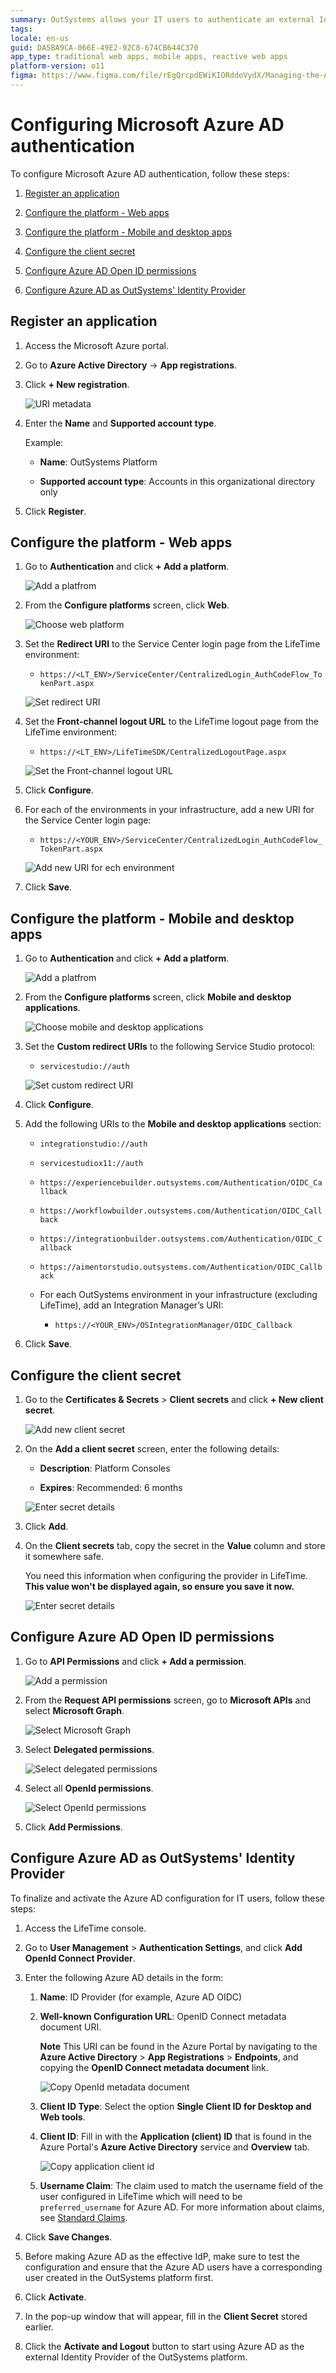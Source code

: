 ```yaml
---
summary: OutSystems allows your IT users to authenticate an external IdP via OpenID Connect.
tags:
locale: en-us
guid: DA5BA9CA-066E-49E2-92C8-674CB644C370
app_type: traditional web apps, mobile apps, reactive web apps
platform-version: o11
figma: https://www.figma.com/file/rEgQrcpdEWiKIORddoVydX/Managing-the-Applications-Lifecycle?type=design&node-id=1914%3A6373&mode=design&t=qy82U3bMoQChCp6y-1
---
```


# Configuring Microsoft Azure AD authentication

To configure Microsoft Azure AD authentication, follow these steps:

1. [Register an application](#register-an-application)

1. [Configure the platform - Web apps](#configure-the-platform---web-apps)

1. [Configure the platform - Mobile and desktop apps](#configure-the-platform---mobile-and-desktop-apps)

1. [Configure the client secret](#configure-the-client-secret)

1. [Configure Azure AD Open ID permissions](#configure-azure-ad-open-id-permissions)

1. [Configure Azure AD as OutSystems' Identity Provider](#configure-azure-ad-as-outsystems-identity-provider)

## Register an application

1. Access the Microsoft Azure portal.

1. Go to **Azure Active Directory** -> **App registrations**.

1. Click  **+ New registration**.

    ![URI metadata](images/new-reg-az.png)

1. Enter the **Name** and **Supported account type**.

    Example:

    * **Name**: OutSystems Platform

    * **Supported account type**: Accounts in this organizational directory only

1. Click **Register**.

## Configure the platform - Web apps

1. Go to **Authentication** and click **+ Add a platform**.

    ![Add a platfrom](images/add-platform-az.png)

1. From the **Configure platforms** screen, click **Web**.

    ![Choose web platform](images/web-az.png)

1. Set the **Redirect URI** to the Service Center login page from the LifeTime environment:

    * ``https://<LT_ENV>/ServiceCenter/CentralizedLogin_AuthCodeFlow_TokenPart.aspx``

    ![Set redirect URI](images/redirect-az.png)

1. Set the **Front-channel logout URL** to the LifeTime logout page from the LifeTime environment:

    * ``https://<LT_ENV>/LifeTimeSDK/CentralizedLogoutPage.aspx``

    ![Set the Front-channel logout URL](images/front-channel-az.png)

1. Click **Configure**.

1. For each of the environments in your infrastructure, add a new URI for the Service Center login page:

    * ``https://<YOUR_ENV>/ServiceCenter/CentralizedLogin_AuthCodeFlow_TokenPart.aspx``

    ![Add new URI for ech environment](images/redirect-uri-az.png)

1. Click **Save**.

## Configure the platform - Mobile and desktop apps

1. Go to **Authentication** and click **+ Add a platform**.

    ![Add a platfrom](images/add-platform-az.png)

1. From the **Configure platforms** screen, click **Mobile and desktop applications**.

    ![Choose mobile and desktop applications](images/mob-desktop-az.png)

1. Set the **Custom redirect URIs** to the following Service Studio protocol:

    * ``servicestudio://auth``

    ![Set custom redirect URI](images/custom-uri-az.png)

1. Click **Configure**.

1. Add the following URIs to the **Mobile and desktop applications** section:

    * ``integrationstudio://auth``

    * ``servicestudiox11://auth``

    * ``https://experiencebuilder.outsystems.com/Authentication/OIDC_Callback``

    * ``https://workflowbuilder.outsystems.com/Authentication/OIDC_Callback``

    * ``https://integrationbuilder.outsystems.com/Authentication/OIDC_Callback``

    * ``https://aimentorstudio.outsystems.com/Authentication/OIDC_Callback``

    * For each OutSystems environment in your infrastructure (excluding LifeTime), add an Integration Manager’s URI:

        * ``https://<YOUR_ENV>/OSIntegrationManager/OIDC_Callback``

1. Click **Save**.

## Configure the client secret

1. Go to the **Certificates & Secrets** > **Client  secrets** and click **+ New client secret**.

    ![Add new client secret](images/add-secret-az.png)

1. On the **Add a client secret** screen, enter the following details:

    * **Description**: Platform Consoles

    * **Expires**: Recommended: 6 months

    ![Enter secret details](images/secret-details-az.png)

1. Click **Add**.

1. On the **Client secrets** tab, copy the secret in the **Value** column and store it somewhere safe.

    <div class="warning" markdown="1">

     You need this information when configuring the provider in LifeTime. **This value won't be displayed again, so ensure you save it now.**

    </div>

    ![Enter secret details](images/secret-value-az.png)

## Configure Azure AD Open ID permissions

1. Go to **API Permissions** and click **+ Add a permission**.

    ![Add a permission](images/add-permission-az.png)

1. From the **Request API permissions** screen, go to **Microsoft APIs** and select **Microsoft Graph**.

    ![Select Microsoft Graph](images/graph-az.png)

1. Select **Delegated permissions**.

    ![Select delegated permissions](images/delegated-permissions-az.png)

1. Select all **OpenId permissions**.

    ![Select OpenId permissions](images/openid-permissions-az.png)

1. Click **Add Permissions**.

## Configure Azure AD as OutSystems' Identity Provider

To finalize and activate the Azure AD configuration for IT users, follow these steps:

1. Access the LifeTime console.

1. Go to **User Management** > **Authentication Settings**, and click **Add OpenId Connect Provider**.

1. Enter the following Azure AD details in the form:

    1. **Name**: ID Provider (for example, Azure AD OIDC)

    1. **Well-known Configuration URL**: OpenID Connect metadata document URI.

        **Note** This URI can be found in the Azure Portal by navigating to the **Azure Active Directory** > **App Registrations** > **Endpoints**, and copying the **OpenID Connect metadata document** link.

        ![Copy OpenId metadata document](images/endpoint-az.png)

    1. **Client ID Type**: Select the option **Single Client ID for Desktop and Web tools**.

    1. **Client ID**: Fill in with the **Application (client) ID** that is found in the Azure Portal's **Azure Active Directory** service and **Overview** tab.

        ![Copy application client id](images/app-client-id-az.png)

    1. **Username Claim**: The claim used to match the username field of the user configured in LifeTime which will need to be  ``preferred_username`` for Azure AD. For more information about claims, see [Standard Claims](https://openid.net/specs/openid-connect-core-1_0.html#StandardClaims).

1. Click **Save Changes**.

1. Before making Azure AD as the effective IdP, make sure to test the configuration and ensure that the Azure AD users have a corresponding user created in the OutSystems platform first.

1. Click **Activate**.

1. In the pop-up window that will appear, fill in the **Client Secret** stored earlier.

1. Click the **Activate and Logout** button to start using Azure AD as the external Identity Provider of the OutSystems platform.
